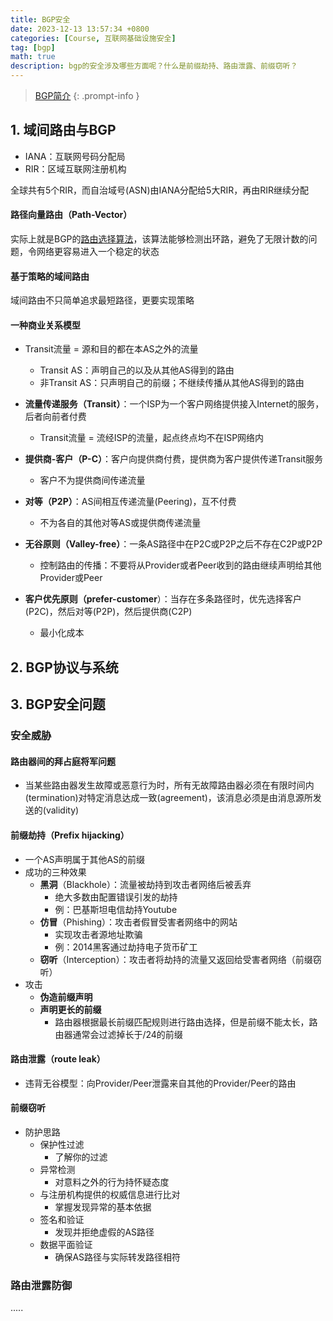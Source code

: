 ```yaml
---
title: BGP安全
date: 2023-12-13 13:57:34 +0800
categories: [Course, 互联网基础设施安全]
tag: [bgp]
math: true
description: bgp的安全涉及哪些方面呢？什么是前缀劫持、路由泄露、前缀窃听？
---
```



> [BGP简介](https://lreverse.github.io/posts/网络层/#bgp边界网关协议)
{: .prompt-info }

## 1. 域间路由与BGP

- IANA：互联网号码分配局
- RIR：区域互联网注册机构

全球共有5个RIR，而自治域号(ASN)由IANA分配给5大RIR，再由RIR继续分配

#### 路径向量路由（Path-Vector）

实际上就是BGP的[路由选择算法](https://lreverse.github.io/posts/网络层/#bgp边界网关协议)，该算法能够检测出环路，避免了无限计数的问题，令网络更容易进入一个稳定的状态


#### 基于策略的域间路由

域间路由不只简单追求最短路径，更要实现策略

#### 一种商业关系模型

- Transit流量 = 源和目的都在本AS之外的流量
	- Transit AS：声明自己的以及从其他AS得到的路由
	- 非Transit AS：只声明自己的前缀；不继续传播从其他AS得到的路由

- **流量传递服务（Transit）**：一个ISP为一个客户网络提供接入Internet的服务，后者向前者付费
	- Transit流量 = 流经ISP的流量，起点终点均不在ISP网络内
- **提供商-客户（P-C）**：客户向提供商付费，提供商为客户提供传递Transit服务
	- 客户不为提供商间传递流量
- **对等（P2P）**：AS间相互传递流量(Peering)，互不付费
	- 不为各自的其他对等AS或提供商传递流量

- **无谷原则（Valley-free）**：一条AS路径中在P2C或P2P之后不存在C2P或P2P
	- 控制路由的传播：不要将从Provider或者Peer收到的路由继续声明给其他Provider或Peer
- **客户优先原则（prefer-customer**）：当存在多条路径时，优先选择客户(P2C)，然后对等(P2P)，然后提供商(C2P)
	- 最小化成本


## 2. BGP协议与系统

## 3. BGP安全问题

### 安全威胁

#### 路由器间的拜占庭将军问题
- 当某些路由器发生故障或恶意行为时，所有无故障路由器必须在有限时间内(termination)对特定消息达成一致(agreement)，该消息必须是由消息源所发送的(validity)

#### 前缀劫持（Prefix hijacking）
- 一个AS声明属于其他AS的前缀
- 成功的三种效果
	- **黑洞**（Blackhole）：流量被劫持到攻击者网络后被丢弃
		- 绝大多数由配置错误引发的劫持
		- 例：巴基斯坦电信劫持Youtube
	- **仿冒**（Phishing）：攻击者假冒受害者网络中的网站
		- 实现攻击者源地址欺骗
		- 例：2014黑客通过劫持电子货币矿工
	- **窃听**（Interception）：攻击者将劫持的流量又返回给受害者网络（前缀窃听）
- 攻击
	- **伪造前缀声明**
	- **声明更长的前缀**
		- 路由器根据最长前缀匹配规则进行路由选择，但是前缀不能太长，路由器通常会过滤掉长于/24的前缀

#### 路由泄露（route leak）
- 违背无谷模型：向Provider/Peer泄露来自其他的Provider/Peer的路由

#### 前缀窃听

- 防护思路
	- 保护性过滤
		- 了解你的过滤
	- 异常检测
		- 对意料之外的行为持怀疑态度
	- 与注册机构提供的权威信息进行比对
		- 掌握发现异常的基本依据
	- 签名和验证
		- 发现并拒绝虚假的AS路径
	- 数据平面验证
		- 确保AS路径与实际转发路径相符

### 路由泄露防御

.....
